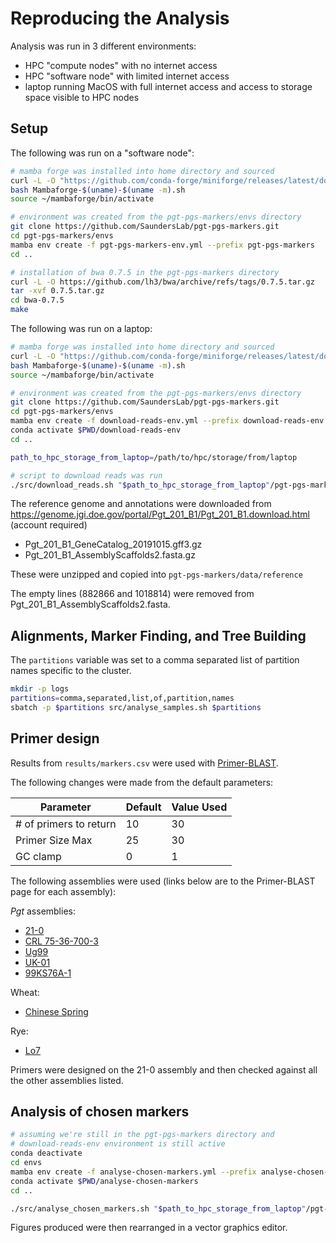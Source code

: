# Reproducing the Analysis

Analysis was run in 3 different environments:

- HPC "compute nodes" with no internet access
- HPC "software node" with limited internet access
- laptop running MacOS with full internet access and access to storage space visible to HPC nodes

## Setup

The following was run on a "software node":

```bash
# mamba forge was installed into home directory and sourced
curl -L -O "https://github.com/conda-forge/miniforge/releases/latest/download/Mambaforge-$(uname)-$(uname -m).sh"
bash Mambaforge-$(uname)-$(uname -m).sh
source ~/mambaforge/bin/activate

# environment was created from the pgt-pgs-markers/envs directory
git clone https://github.com/SaundersLab/pgt-pgs-markers.git
cd pgt-pgs-markers/envs
mamba env create -f pgt-pgs-markers-env.yml --prefix pgt-pgs-markers
cd ..

# installation of bwa 0.7.5 in the pgt-pgs-markers directory
curl -L -O https://github.com/lh3/bwa/archive/refs/tags/0.7.5.tar.gz
tar -xvf 0.7.5.tar.gz
cd bwa-0.7.5
make
```

The following was run on a laptop:

```bash
# mamba forge was installed into home directory and sourced
curl -L -O "https://github.com/conda-forge/miniforge/releases/latest/download/Mambaforge-$(uname)-$(uname -m).sh"
bash Mambaforge-$(uname)-$(uname -m).sh
source ~/mambaforge/bin/activate

# environment was created from the pgt-pgs-markers/envs directory
git clone https://github.com/SaundersLab/pgt-pgs-markers.git
cd pgt-pgs-markers/envs
mamba env create -f download-reads-env.yml --prefix download-reads-env
conda activate $PWD/download-reads-env
cd ..

path_to_hpc_storage_from_laptop=/path/to/hpc/storage/from/laptop

# script to download reads was run
./src/download_reads.sh "$path_to_hpc_storage_from_laptop"/pgt-pgs-markers/data/reads
```

The reference genome and annotations were downloaded from <https://genome.jgi.doe.gov/portal/Pgt_201_B1/Pgt_201_B1.download.html> (account required)

- Pgt_201_B1_GeneCatalog_20191015.gff3.gz
- Pgt_201_B1_AssemblyScaffolds2.fasta.gz

These were unzipped and copied into `pgt-pgs-markers/data/reference`

The empty lines (882866 and 1018814) were removed from Pgt_201_B1_AssemblyScaffolds2.fasta.

## Alignments, Marker Finding, and Tree Building

The `partitions` variable was set to a comma separated list of partition names specific to the cluster.

```bash
mkdir -p logs
partitions=comma,separated,list,of,partition,names
sbatch -p $partitions src/analyse_samples.sh $partitions
```

## Primer design

Results from `results/markers.csv` were used with [Primer-BLAST](https://www.ncbi.nlm.nih.gov/tools/primer-blast/).

The following changes were made from the default parameters:

|Parameter              |Default|Value Used|
|-----------------------|-------|----------|
|# of primers to return |10     |30        |
|Primer Size Max        |25     |30        |
|GC clamp               |0      |1         |

The following assemblies were used (links below are to the Primer-BLAST page for each assembly):

*Pgt* assemblies:

- [21-0](https://www.ncbi.nlm.nih.gov/tools/primer-blast/index.cgi?PRIMER_BLAST_SPEC=Assembly&PRIMER_SPECIFICITY_DATABASE_UID=105670684)
- [CRL 75-36-700-3](https://www.ncbi.nlm.nih.gov/tools/primer-blast/index.cgi?PRIMER_BLAST_SPEC=Assembly&PRIMER_SPECIFICITY_DATABASE_UID=17203964)
- [Ug99](https://www.ncbi.nlm.nih.gov/tools/primer-blast/index.cgi?PRIMER_BLAST_SPEC=Assembly&PRIMER_SPECIFICITY_DATABASE_UID=105649704)
- [UK-01](https://www.ncbi.nlm.nih.gov/tools/primer-blast/index.cgi?PRIMER_BLAST_SPEC=Assembly&PRIMER_SPECIFICITY_DATABASE_UID=131661594)
- [99KS76A-1](https://www.ncbi.nlm.nih.gov/tools/primer-blast/index.cgi?PRIMER_BLAST_SPEC=Assembly&PRIMER_SPECIFICITY_DATABASE_UID=66690264)

Wheat:

- [Chinese Spring](https://www.ncbi.nlm.nih.gov/tools/primer-blast/index.cgi?PRIMER_BLAST_SPEC=Assembly&PRIMER_SPECIFICITY_DATABASE_UID=79283754)

Rye:

- [Lo7](https://www.ncbi.nlm.nih.gov/tools/primer-blast/index.cgi?PRIMER_BLAST_SPEC=Assembly&PRIMER_SPECIFICITY_DATABASE_UID=31433893)

Primers were designed on the 21-0 assembly and then checked against all the other assemblies listed.

## Analysis of chosen markers

```bash
# assuming we're still in the pgt-pgs-markers directory and 
# download-reads-env environment is still active
conda deactivate
cd envs
mamba env create -f analyse-chosen-markers.yml --prefix analyse-chosen-markers
conda activate $PWD/analyse-chosen-markers
cd ..

./src/analyse_chosen_markers.sh "$path_to_hpc_storage_from_laptop"/pgt-pgs-markers/results
```

Figures produced were then rearranged in a vector graphics editor.
